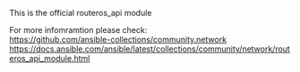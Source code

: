 This is the official routeros_api module 

For more infomramtion please check:  
https://github.com/ansible-collections/community.network  
https://docs.ansible.com/ansible/latest/collections/community/network/routeros_api_module.html  
